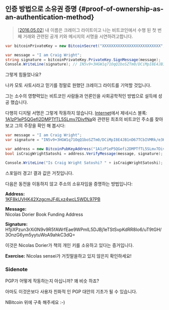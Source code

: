 ## 인증 방법으로 소유권 증명 {#proof-of-ownership-as-an-authentication-method}
> [[2016.05.02](https://www.youtube.com/watch?v=dZNtbAFnr-0)] 내 이름은 크레이그 라이트이고 나는 비트코인에서 수행 된 첫 번째 거래와 관련된 공개 키와 메시지의 서명을 시연하려고합니다.

```cs
var bitcoinPrivateKey = new BitcoinSecret("XXXXXXXXXXXXXXXXXXXXXXXXXX", Network.Main);

var message = "I am Craig Wright";
string signature = bitcoinPrivateKey.PrivateKey.SignMessage(message);
Console.WriteLine(signature); // IN5v9+3HGW1q71OqQ1boSZTm0/DCiMpI8E4JB1nD67TCbIVMRk/e3KrTT9GvOuu3NGN0w8R2lWOV2cxnBp+Of8c=
```  

그렇게 힘들었나요?

나카 모토 사토시라고 믿기를 정말로 원했던 크레이그 라이트를 기억할 것입니다.

그는 소수의 영향력있는 비트코인 사람들과 언론인을 사회공학적인 방법으로 설득에 성공 했습니다.

다행히 디지털 서명은 그렇게 작동하지 않습니다. [Internet](https://en.bitcoin.it/wiki/Genesis_block)에서 제네시스 블록: [1A1zP1eP5QGefi2DMPTfTL5SLmv7DivfNa](https://blockchain.info/address/1A1zP1eP5QGefi2DMPTfTL5SLmv7DivfNa)와 관련된 최초의 비트코인 주소를 찾아보고 그의 주장을 확인 해 봅시다:

```cs
var message = "I am Craig Wright";
var signature = "IN5v9+3HGW1q71OqQ1boSZTm0/DCiMpI8E4JB1nD67TCbIVMRk/e3KrTT9GvOuu3NGN0w8R2lWOV2cxnBp+Of8c=";

var address = new BitcoinPubKeyAddress("1A1zP1eP5QGefi2DMPTfTL5SLmv7DivfNa", Network.Main);
bool isCraigWrightSatoshi = address.VerifyMessage(message, signature);

Console.WriteLine("Is Craig Wright Satoshi? " + isCraigWrightSatoshi);
```  

스포일러 경고! 결과 값은 거짓입니다.

다음은 동전을 이동하지 않고 주소의 소유자임을 증명하는 방법입니다:

**Address:**  
[1KF8kUVHK42XzgcmJF4Lxz4wcL5WDL97PB](https://blockchain.info/address/1KF8kUVHK42XzgcmJF4Lxz4wcL5WDL97PB)  

**Message:**  
Nicolas Dorier Book Funding Address  

**Signature:**  
H1jiXPzun3rXi0N9v9R5fAWrfEae9WPmlL5DJBj1eTStSvpKdRR8Io6/uT9tGH/3OnzG6ym5yytuWoA9ahkC3dQ=  

이것은 Nicolas Dorier가 책의 개인 키를 소유하고 있다는 증거입니다.

**Exercise:** Nicolas sensei가 거짓말을하고 있지 않은지 확인하세요!

### Sidenote

PGP가 어떻게 작동하는지 아십니까? 꽤 비슷 하죠?

아마도 이것은보다 사용자 친화적 인 PGP 대안의 기초가 될 수 있습니다.

NBitcoin 위에 구축 해주세요 :-)